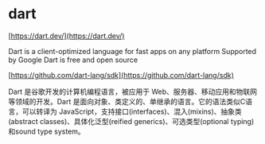 # dart

[https://dart.dev/](https://dart.dev/)

Dart is a client-optimized language for fast apps on any platform
Supported by Google
Dart is free and open source  

[https://github.com/dart-lang/sdk](https://github.com/dart-lang/sdk)

Dart 是谷歌开发的计算机编程语言，被应用于 Web、服务器、移动应用和物联网等领域的开发。Dart 是面向对象、类定义的、单继承的语言。它的语法类似C语言，可以转译为 JavaScript，支持接口(interfaces)、混入(mixins)、抽象类(abstract classes)、具体化泛型(reified generics)、可选类型(optional typing)和sound type system。